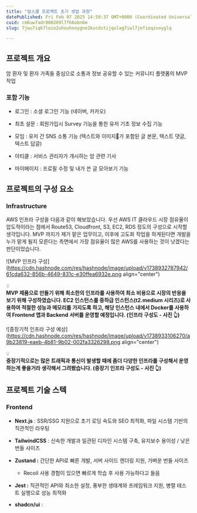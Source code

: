 ```yaml
---
title: "암스쿨 프로젝트 초기 셋업 과정"
datePublished: Fri Feb 07 2025 14:59:37 GMT+0000 (Coordinated Universal Time)
cuid: cm6uw7adr000209l7f66obn6m
slug: 7jwu7iqk7loio2uhouhnoygne2kucdstijqulag7iwl7jefioqzvoyglq

---
```


## 프로젝트 개요

암 환자 및 환자 가족들 중심으로 소통과 정보 공유할 수 있는 커뮤니티 플랫폼의 MVP 작업

### 포함 기능

* 로그인 : 소셜 로그인 기능 (네이버, 카카오)
    
* 최초 설문 : 회원가입시 Survey 기능을 통한 유저 기초 정보 수집 기능
    
* 모임 : 유저 간 SNS 소통 기능 (텍스트와 이미지가 포함된 글 본문, 텍스트 댓글, 텍스트 답글)
    
* 아티클 : 서비스 관리자가 개시하는 암 관련 기사
    
* 마이페이지 : 프로필 수정 및 내가 쓴 글 모아보기 기능
    

## 프로젝트의 구성 요소

### Infrastructure

AWS 인프라 구성을 다음과 같이 해보았습니다. 우선 AWS IT 클라우드 시장 점유율이 압도적이라는 점에서 Route53, Cloudfront, S3, EC2, RDS 정도의 구성으로 시작할 생각입니다. MVP 까지가 제가 맡은 업무이고, 이후에 고도화 작업을 하게된다면 개발을 누가 맡게 될지 모른다는 측면에서 가장 점유율이 많은 AWS를 사용하는 것이 낫겠다는 판단이었습니다.

![MVP 인프라 구성](https://cdn.hashnode.com/res/hashnode/image/upload/v1738932787942/61cda632-856b-4649-831c-e30ffea6932e.png align="center")

<div data-node-type="callout">
<div data-node-type="callout-emoji">💡</div>
<div data-node-type="callout-text"><strong>MVP 제품으로 만들기 위해 최소한의 인프라를 사용하여 최소 비용으로 시장의 반응을 보기 위해 구성하였습니다. EC2 인스턴스를 중하급 인스턴스(t2.medium 시리즈)로 사용하여 적절한 성능과 메모리를 가지도록 하고, 해당 인스턴스 내에서 Docker를 사용하여 Frontend 앱과 Backend 서버를 운영할 예정입니다. (인프라 구성도 - 사진 👆)</strong></div>
</div>

![중장기적 인프라 구성 예상](https://cdn.hashnode.com/res/hashnode/image/upload/v1738933106270/a9b23819-eaeb-4b81-9b02-002fa3326298.png align="center")

<div data-node-type="callout">
<div data-node-type="callout-emoji">💡</div>
<div data-node-type="callout-text"><strong>중장기적으로는 많은 트래픽과 통신이 발생할 때에 좀더 다양한 인프라를 구성해서 운영하는게 좋을거라 생각해서 그려봤습니다. (중장기 인프라 구성도 - 사진 👆)</strong></div>
</div>

## 프로젝트 기술 스텍

### Frontend

* **Next.js** : SSR/SSG 지원으로 초기 로딩 속도와 SEO 최적화, 파일 시스템 기반의 직관적인 라우팅
    
* **TailwindCSS** : 신속한 개발과 일관된 디자인 시스템 구축, 유지보수 용이성 / 낮은 번들 사이즈
    
* **Zustand :** 간단한 API로 빠른 개발, 서버 사이드 렌더링 지원, 가벼운 번들 사이즈
    
    * Recoil 사용 경험이 있으면 빠르게 학습 후 사용 가능하다고 들음
        
* **Jest :** 직관적인 API와 최소한 설정, 풍부한 생태계와 프레임워크 지원, 병렬 테스트 실행으로 성능 최적화
    
* **shadcn/ui** :